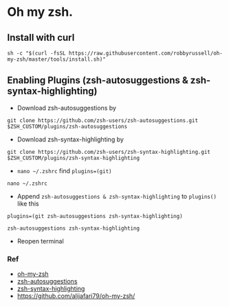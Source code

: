 # Oh my zsh.

## Install with curl
```
sh -c "$(curl -fsSL https://raw.githubusercontent.com/robbyrussell/oh-my-zsh/master/tools/install.sh)"
```

## Enabling Plugins (zsh-autosuggestions & zsh-syntax-highlighting)
 - Download zsh-autosuggestions by
 
 ```
 git clone https://github.com/zsh-users/zsh-autosuggestions.git $ZSH_CUSTOM/plugins/zsh-autosuggestions
 ```
 
 - Download zsh-syntax-highlighting by
 
 ```
 git clone https://github.com/zsh-users/zsh-syntax-highlighting.git $ZSH_CUSTOM/plugins/zsh-syntax-highlighting
 ```

 - `nano ~/.zshrc` find `plugins=(git)`
 
 ```
 nano ~/.zshrc
 ```
 
 - Append `zsh-autosuggestions & zsh-syntax-highlighting` to  `plugins()` like this 
 
 `plugins=(git zsh-autosuggestions zsh-syntax-highlighting)`
 ```
 zsh-autosuggestions zsh-syntax-highlighting
 ```
 
 - Reopen terminal

### Ref
 - [oh-my-zsh](https://github.com/robbyrussell/oh-my-zsh)
 - [zsh-autosuggestions](https://github.com/zsh-users/zsh-autosuggestions)
 - [zsh-syntax-highlighting](https://github.com/zsh-users/zsh-syntax-highlighting)
 - https://github.com/alijafari79/oh-my-zsh/
